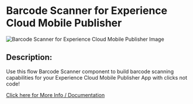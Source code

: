 # Barcode Scanner for Experience Cloud Mobile Publisher
![Barcode Scanner for Experience Cloud Mobile Publisher Image ](https://github.com/salesforce-experiencecloud/barcodescanner/assets/8514282/79685ff4-8bba-497a-a61d-64bc55798dbd)

## Description:

Use this flow Barcode Scanner component to build barcode scanning capabilities for your Experience Cloud Mobile Publisher App with clicks not code!	

[Click here for More Info / Documentation](https://barcodescanner4expcloudmobilepub.substack.com/)